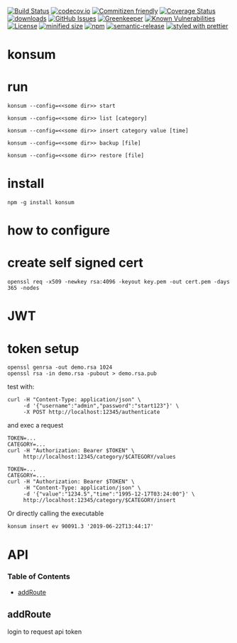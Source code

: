 [![Build Status](https://secure.travis-ci.org/k0nsti/konsum.png)](http://travis-ci.org/k0nsti/konsum)
[![codecov.io](http://codecov.io/github/k0nsti/konsum/coverage.svg?branch=master)](http://codecov.io/github/k0nsti/konsum?branch=master)
[![Commitizen friendly](https://img.shields.io/badge/commitizen-friendly-brightgreen.svg)](http://commitizen.github.io/cz-cli/)
[![Coverage Status](https://coveralls.io/repos/k0nsti/konsum/badge.svg)](https://coveralls.io/r/k0nsti/konsum)
[![downloads](http://img.shields.io/npm/dm/konsum.svg?style=flat-square)](https://npmjs.org/package/konsum)
[![GitHub Issues](https://img.shields.io/github/issues/k0nsti/konsum.svg?style=flat-square)](https://github.com/k0nsti/konsum/issues)
[![Greenkeeper](https://badges.greenkeeper.io/k0nsti/konsum.svg)](https://greenkeeper.io/)
[![Known Vulnerabilities](https://snyk.io/test/github/k0nsti/konsum/badge.svg)](https://snyk.io/test/github/k0nsti/konsum)
[![License](https://img.shields.io/badge/License-BSD%203--Clause-blue.svg)](https://opensource.org/licenses/BSD-3-Clause)
[![minified size](https://badgen.net/bundlephobia/min/konsum)](https://bundlephobia.com/result?p=konsum)
[![npm](https://img.shields.io/npm/v/konsum.svg)](https://www.npmjs.com/package/konsum)
[![semantic-release](https://img.shields.io/badge/%20%20%F0%9F%93%A6%F0%9F%9A%80-semantic--release-e10079.svg)](https://github.com/k0nsti/konsum)
[![styled with prettier](https://img.shields.io/badge/styled_with-prettier-ff69b4.svg)](https://github.com/prettier/prettier)

# konsum

# run

```shell
konsum --config=<<some dir>> start
```

```shell
konsum --config=<<some dir>> list [category]
```

```shell
konsum --config=<<some dir>> insert category value [time]
```

```shell
konsum --config=<<some dir>> backup [file]
```

```shell
konsum --config=<<some dir>> restore [file]
```

# install

```shell
npm -g install konsum
```

# how to configure

# create self signed cert

```shell
openssl req -x509 -newkey rsa:4096 -keyout key.pem -out cert.pem -days 365 -nodes
```

# JWT

# token setup

```shell
openssl genrsa -out demo.rsa 1024
openssl rsa -in demo.rsa -pubout > demo.rsa.pub
```

test with:

```shell
curl -H "Content-Type: application/json" \
     -d '{"username":"admin","password":"start123"}' \
     -X POST http://localhost:12345/authenticate
```

and exec a request

```shell
TOKEN=...
CATEGORY=...
curl -H "Authorization: Bearer $TOKEN" \
     http://localhost:12345/category/$CATEGORY/values
```

```shell
TOKEN=...
CATEGORY=...
curl -H "Authorization: Bearer $TOKEN" \
     -H "Content-Type: application/json" \
     -d '{"value":"1234.5","time":"1995-12-17T03:24:00"}' \
     http://localhost:12345/category/$CATEGORY/insert
```

Or directly calling the executable

```shell
konsum insert ev 90091.3 '2019-06-22T13:44:17'
```

# API

<!-- Generated by documentation.js. Update this documentation by updating the source code. -->

### Table of Contents

-   [addRoute](#addroute)

## addRoute

login to request api token
